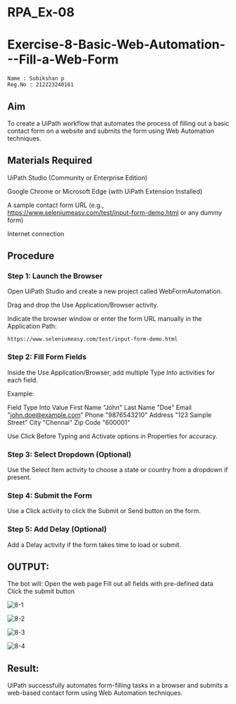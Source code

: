 # RPA_Ex-08

# Exercise-8-Basic-Web-Automation---Fill-a-Web-Form
~~~
Name : Subikshan p
Reg.No : 212223240161
~~~

## Aim
To create a UiPath workflow that automates the process of filling out a basic contact form on a website and submits the form using Web Automation techniques.

## Materials Required
UiPath Studio (Community or Enterprise Edition)

Google Chrome or Microsoft Edge (with UiPath Extension Installed)

A sample contact form URL (e.g., https://www.seleniumeasy.com/test/input-form-demo.html or any dummy form)

Internet connection

## Procedure
### Step 1: Launch the Browser
Open UiPath Studio and create a new project called WebFormAutomation.

Drag and drop the Use Application/Browser activity.

Indicate the browser window or enter the form URL manually in the Application Path:
~~~
https://www.seleniumeasy.com/test/input-form-demo.html
~~~
### Step 2: Fill Form Fields
Inside the Use Application/Browser, add multiple Type Into activities for each field.

Example:

Field	Type Into Value
First Name	"John"
Last Name	"Doe"
Email	"john.doe@example.com"
Phone	"9876543210"
Address	"123 Sample Street"
City	"Chennai"
Zip Code	"600001"

Use Click Before Typing and Activate options in Properties for accuracy.

### Step 3: Select Dropdown (Optional)
Use the Select Item activity to choose a state or country from a dropdown if present.

### Step 4: Submit the Form
Use a Click activity to click the Submit or Send button on the form.

### Step 5: Add Delay (Optional)
Add a Delay activity if the form takes time to load or submit.

## OUTPUT:
The bot will:
Open the web page
Fill out all fields with pre-defined data
Click the submit button

![8-1](https://github.com/user-attachments/assets/8464f7ef-06c6-44c8-9a18-f7b8d8cc0eab)

![8-2](https://github.com/user-attachments/assets/eb601585-30b2-4931-bff9-8f324946229b)

![8-3](https://github.com/user-attachments/assets/b3e748d0-c3af-4eff-ada8-ed0c1bc2fe2e)

![8-4](https://github.com/user-attachments/assets/9bec3f3b-a146-44fa-b4a4-5be33470c7c8)


## Result:
UiPath successfully automates form-filling tasks in a browser and submits a web-based contact form using Web Automation techniques.
